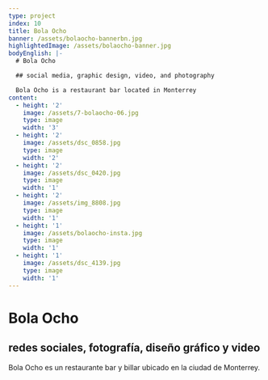 ```yaml
---
type: project
index: 10
title: Bola Ocho
banner: /assets/bolaocho-bannerbn.jpg
highlightedImage: /assets/bolaocho-banner.jpg
bodyEnglish: |-
  # Bola Ocho

  ## social media, graphic design, video, and photography

  Bola Ocho is a restaurant bar located in Monterrey
content:
  - height: '2'
    image: /assets/7-bolaocho-06.jpg
    type: image
    width: '3'
  - height: '2'
    image: /assets/dsc_0858.jpg
    type: image
    width: '2'
  - height: '2'
    image: /assets/dsc_0420.jpg
    type: image
    width: '1'
  - height: '2'
    image: /assets/img_8808.jpg
    type: image
    width: '1'
  - height: '1'
    image: /assets/bolaocho-insta.jpg
    type: image
    width: '1'
  - height: '1'
    image: /assets/dsc_4139.jpg
    type: image
    width: '1'
---
```

# Bola Ocho

## redes sociales, fotografía, diseño gráfico y video

Bola Ocho es un restaurante bar y billar ubicado en la ciudad de Monterrey.
